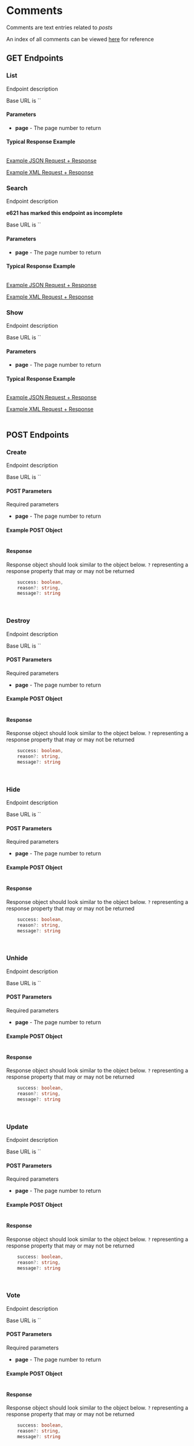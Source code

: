 # Comments

Comments are text entries related to _posts_

An index of all comments can be viewed [here](https://e621.net/comment/index) for reference

## GET Endpoints

### List

Endpoint description

Base URL is ``

#### Parameters

- **page** - The page number to return


#### Typical Response Example

```typescript

```

[Example JSON Request + Response]()

[Example XML Request + Response]()
</br>

### Search

Endpoint description

**e621 has marked this endpoint as incomplete**

Base URL is ``

#### Parameters

- **page** - The page number to return


#### Typical Response Example

```typescript

```

[Example JSON Request + Response]()

[Example XML Request + Response]()
</br>

### Show

Endpoint description

Base URL is ``

#### Parameters

- **page** - The page number to return


#### Typical Response Example

```typescript

```

[Example JSON Request + Response]()

[Example XML Request + Response]()
</br>
</br>


## POST Endpoints

### Create

Endpoint description

Base URL is ``

#### POST Parameters

Required parameters

- **page** - The page number to return


#### Example POST Object

```json

```

#### Response

Response object should look similar to the object below. `?` representing a response property that may or may not be returned

```typescript
    success: boolean,
    reason?: string,
    message?: string
```
</br>

### Destroy

Endpoint description

Base URL is ``

#### POST Parameters

Required parameters

- **page** - The page number to return


#### Example POST Object

```json

```

#### Response

Response object should look similar to the object below. `?` representing a response property that may or may not be returned

```typescript
    success: boolean,
    reason?: string,
    message?: string
```
</br>

### Hide

Endpoint description

Base URL is ``

#### POST Parameters

Required parameters

- **page** - The page number to return


#### Example POST Object

```json

```

#### Response

Response object should look similar to the object below. `?` representing a response property that may or may not be returned

```typescript
    success: boolean,
    reason?: string,
    message?: string
```
</br>

### Unhide

Endpoint description

Base URL is ``

#### POST Parameters

Required parameters

- **page** - The page number to return


#### Example POST Object

```json

```

#### Response

Response object should look similar to the object below. `?` representing a response property that may or may not be returned

```typescript
    success: boolean,
    reason?: string,
    message?: string
```
</br>

### Update

Endpoint description

Base URL is ``

#### POST Parameters

Required parameters

- **page** - The page number to return


#### Example POST Object

```json

```

#### Response

Response object should look similar to the object below. `?` representing a response property that may or may not be returned

```typescript
    success: boolean,
    reason?: string,
    message?: string
```
</br>

### Vote

Endpoint description

Base URL is ``

#### POST Parameters

Required parameters

- **page** - The page number to return


#### Example POST Object

```json

```

#### Response

Response object should look similar to the object below. `?` representing a response property that may or may not be returned

```typescript
    success: boolean,
    reason?: string,
    message?: string
```
</br>